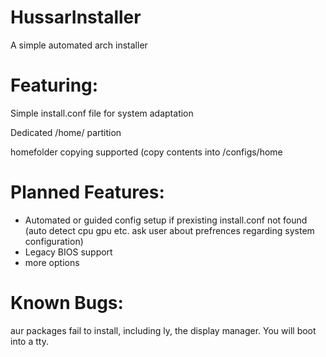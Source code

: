 #  HussarInstaller
A simple automated arch installer

# Featuring:

Simple install.conf file for system adaptation

Dedicated /home/ partition

homefolder copying supported (copy contents into /configs/home

# Planned Features:
- Automated or guided config setup if prexisting install.conf not found (auto detect cpu gpu etc. ask user about prefrences regarding system configuration)
- Legacy BIOS support
- more options

# Known Bugs:
aur packages fail to install, including ly, the display manager. You will boot into a tty.
